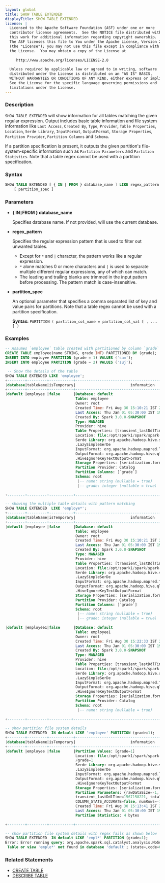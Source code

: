 ```yaml
---
layout: global
title: SHOW TABLE EXTENDED
displayTitle: SHOW TABLE EXTENDED
license: |
  Licensed to the Apache Software Foundation (ASF) under one or more
  contributor license agreements.  See the NOTICE file distributed with
  this work for additional information regarding copyright ownership.
  The ASF licenses this file to You under the Apache License, Version 2.0
  (the "License"); you may not use this file except in compliance with
  the License.  You may obtain a copy of the License at
 
     http://www.apache.org/licenses/LICENSE-2.0
 
  Unless required by applicable law or agreed to in writing, software
  distributed under the License is distributed on an "AS IS" BASIS,
  WITHOUT WARRANTIES OR CONDITIONS OF ANY KIND, either express or implied.
  See the License for the specific language governing permissions and
  limitations under the License.
---
```


### Description

`SHOW TABLE EXTENDED` will show information for all tables matching the given regular expression.
Output includes basic table information and file system information like `Last Access`, 
`Created By`, `Type`, `Provider`, `Table Properties`, `Location`, `Serde Library`, `InputFormat`, 
`OutputFormat`, `Storage Properties`, `Partition Provider`, `Partition Columns` and `Schema`.

If a partition specification is present, it outputs the given partition's file-system-specific 
information such as `Partition Parameters` and `Partition Statistics`. Note that a table regex 
cannot be used with a partition specification.

### Syntax

```sql
SHOW TABLE EXTENDED [ { IN | FROM } database_name ] LIKE regex_pattern
    [ partition_spec ]
```

### Parameters

* **{ IN`|`FROM } database_name**

    Specifies database name. If not provided, will use the current database.

* **regex_pattern**

    Specifies the regular expression pattern that is used to filter out unwanted tables.

    * Except for `*` and `|` character, the pattern works like a regular expression.
    * `*` alone matches 0 or more characters and `|` is used to separate multiple different regular expressions,
      any of which can match.
    * The leading and trailing blanks are trimmed in the input pattern before processing. The pattern match is case-insensitive.

* **partition_spec**

    An optional parameter that specifies a comma separated list of key and value pairs
    for partitions. Note that a table regex cannot be used with a partition specification.

    **Syntax:** `PARTITION ( partition_col_name = partition_col_val [ , ... ] )`

### Examples

```sql
-- Assumes `employee` table created with partitioned by column `grade`
CREATE TABLE employee(name STRING, grade INT) PARTITIONED BY (grade);
INSERT INTO employee PARTITION (grade = 1) VALUES ('sam');
INSERT INTO employee PARTITION (grade = 2) VALUES ('suj');

 -- Show the details of the table
SHOW TABLE EXTENDED LIKE 'employee';
+--------+---------+-----------+--------------------------------------------------------------+
|database|tableName|isTemporary|                         information                          |
+--------+---------+-----------+--------------------------------------------------------------+
|default |employee |false      |Database: default
                                Table: employee
                                Owner: root
                                Created Time: Fri Aug 30 15:10:21 IST 2019
                                Last Access: Thu Jan 01 05:30:00 IST 1970
                                Created By: Spark 3.0.0-SNAPSHOT
                                Type: MANAGED
                                Provider: hive
                                Table Properties: [transient_lastDdlTime=1567158021]
                                Location: file:/opt/spark1/spark/spark-warehouse/employee
                                Serde Library: org.apache.hadoop.hive.serde2.lazy
                                .LazySimpleSerDe
                                InputFormat: org.apache.hadoop.mapred.TextInputFormat
                                OutputFormat: org.apache.hadoop.hive.ql.io
                                .HiveIgnoreKeyTextOutputFormat
                                Storage Properties: [serialization.format=1]
                                Partition Provider: Catalog
                                Partition Columns: [`grade`]
                                Schema: root
                                 |-- name: string (nullable = true)
                                 |-- grade: integer (nullable = true)
                                                                                                            
+--------+---------+-----------+--------------------------------------------------------------+

-- showing the multiple table details with pattern matching
SHOW TABLE EXTENDED  LIKE 'employe*';
+--------+---------+-----------+--------------------------------------------------------------+
|database|tableName|isTemporary|                         information                          |
+--------+---------+-----------+--------------------------------------------------------------+
|default |employee |false      |Database: default
                                Table: employee
                                Owner: root
                                Created Time: Fri Aug 30 15:10:21 IST 2019
                                Last Access: Thu Jan 01 05:30:00 IST 1970
                                Created By: Spark 3.0.0-SNAPSHOT
                                Type: MANAGED
                                Provider: hive
                                Table Properties: [transient_lastDdlTime=1567158021]
                                Location: file:/opt/spark1/spark/spark-warehouse/employee
                                Serde Library: org.apache.hadoop.hive.serde2.lazy
                                .LazySimpleSerDe
                                InputFormat: org.apache.hadoop.mapred.TextInputFormat
                                OutputFormat: org.apache.hadoop.hive.ql.io
                                .HiveIgnoreKeyTextOutputFormat
                                Storage Properties: [serialization.format=1]
                                Partition Provider: Catalog
                                Partition Columns: [`grade`]
                                Schema: root
                                 |-- name: string (nullable = true)
                                 |-- grade: integer (nullable = true)
  
|default |employee1|false      |Database: default
                                Table: employee1
                                Owner: root
                                Created Time: Fri Aug 30 15:22:33 IST 2019
                                Last Access: Thu Jan 01 05:30:00 IST 1970
                                Created By: Spark 3.0.0-SNAPSHOT
                                Type: MANAGED
                                Provider: hive
                                Table Properties: [transient_lastDdlTime=1567158753]
                                Location: file:/opt/spark1/spark/spark-warehouse/employee1
                                Serde Library: org.apache.hadoop.hive.serde2.lazy
                                .LazySimpleSerDe
                                InputFormat: org.apache.hadoop.mapred.TextInputFormat
                                OutputFormat: org.apache.hadoop.hive.ql.io
                                .HiveIgnoreKeyTextOutputFormat
                                Storage Properties: [serialization.format=1]
                                Partition Provider: Catalog
                                Schema: root
                                 |-- name: string (nullable = true)
                                                                                                               
+--------+---------+----------+---------------------------------------------------------------+
  
-- show partition file system details
SHOW TABLE EXTENDED  IN default LIKE 'employee' PARTITION (grade=1);
+--------+---------+-----------+--------------------------------------------------------------+
|database|tableName|isTemporary|                         information                          |
+--------+---------+-----------+--------------------------------------------------------------+
|default |employee |false      |Partition Values: [grade=1]
                                Location: file:/opt/spark1/spark/spark-warehouse/employee
                                /grade=1
                                Serde Library: org.apache.hadoop.hive.serde2.lazy
                                .LazySimpleSerDe
                                InputFormat: org.apache.hadoop.mapred.TextInputFormat
                                OutputFormat: org.apache.hadoop.hive.ql.io
                                .HiveIgnoreKeyTextOutputFormat
                                Storage Properties: [serialization.format=1]
                                Partition Parameters: {rawDataSize=-1, numFiles=1,
                                transient_lastDdlTime=1567158221, totalSize=4,
                                COLUMN_STATS_ACCURATE=false, numRows=-1}
                                Created Time: Fri Aug 30 15:13:41 IST 2019
                                Last Access: Thu Jan 01 05:30:00 IST 1970
                                Partition Statistics: 4 bytes
                                                                                                                                                                          |
+--------+---------+-----------+--------------------------------------------------------------+

-- show partition file system details with regex fails as shown below
SHOW TABLE EXTENDED  IN default LIKE 'empl*' PARTITION (grade=1);
Error: Error running query: org.apache.spark.sql.catalyst.analysis.NoSuchTableException:
 Table or view 'emplo*' not found in database 'default'; (state=,code=0)
```

### Related Statements

* [CREATE TABLE](sql-ref-syntax-ddl-create-table.html)
* [DESCRIBE TABLE](sql-ref-syntax-aux-describe-table.html)



